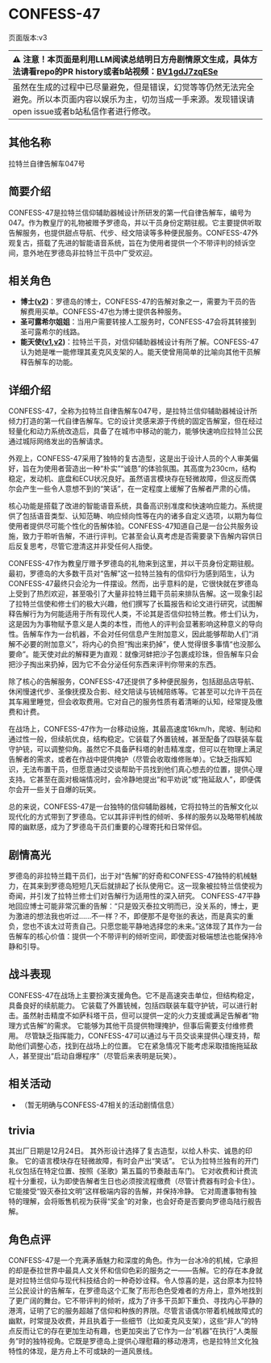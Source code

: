 # CONFESS-47
页面版本:v3
 

| :warning: 注意！本页面是利用LLM阅读总结明日方舟剧情原文生成，具体方法请看repo的PR history或者b站视频：[BV1gdJ7zqESe](https://www.bilibili.com/video/BV1gdJ7zqESe/)         |
|:----------------------------|
| 虽然在生成的过程中已尽量避免，但是错误，幻觉等等仍然无法完全避免。所以本页面内容以娱乐为主，切勿当成一手来源。发现错误请open issue或者b站私信作者进行修改。|



## 其他名称
拉特兰自律告解车047号
## 简要介绍
CONFESS-47是拉特兰信仰辅助器械设计所研发的第一代自律告解车，编号为047。作为教皇厅的礼物被赠予罗德岛，并以干员身份定期驻舰。它主要提供听取告解服务，也提供甜点导航、代步、经文陪读等多种便民服务。CONFESS-47外观复古，搭载了先进的智能语音系统，旨在为使用者提供一个不带评判的倾诉空间，意外地在罗德岛非拉特兰干员中广受欢迎。
## 相关角色
-   **博士([v2](extended_char_bo_shi.md))**：罗德岛的博士，CONFESS-47的告解对象之一，需要为干员的告解费用买单。CONFESS-47也为博士提供各种服务。
-   **圣可露希尔姐姐**：当用户需要转接人工服务时，CONFESS-47会将其转接到圣可露希尔的线路。
-   **能天使([v1](../chars/char_103_angel.md),[v2](char_103_angel.md))**：拉特兰干员，对信仰辅助器械设计有所了解。CONFESS-47认为她是唯一能修理其麦克风支架的人。能天使曾用简单的比喻向其他干员解释告解车的功能。
## 详细介绍
CONFESS-47，全称为拉特兰自律告解车047号，是拉特兰信仰辅助器械设计所倾力打造的第一代自律告解车。它的设计灵感来源于传统的固定告解室，但在经过轻量化和动力系统改造后，具备了在城市中移动的能力，能够快速响应拉特兰公民通过城际网络发出的告解请求。

外观上，CONFESS-47采用了独特的复古造型，这是出于设计人员的个人审美偏好，旨在为使用者营造出一种“朴实”“诚恳”的体验氛围。其高度为230cm，结构稳定，发动机、底盘和ECU状况良好。虽然语言模块存在轻微故障，但这反而偶尔会产生一些令人意想不到的“笑话”，在一定程度上缓解了告解者严肃的心情。

核心功能是搭载了改进的智能语音系统，具备高识别准度和快速响应能力。系统提供了包括语音类型、认知范畴、响应倾向性等在内的诸多自定义选项，以期为每位使用者提供尽可能个性化的告解体验。CONFESS-47知道自己是一台公共服务设施，致力于聆听告解，不进行评判。它甚至会认真考虑是否需要录下告解内容供日后反复思考，尽管它澄清这并非受任何人指使。

CONFESS-47作为教皇厅赠予罗德岛的礼物来到这里，并以干员身份定期驻舰。最初，罗德岛的大多数干员对“告解”这一拉特兰独有的信仰行为感到陌生，认为CONFESS-47最终只会沦为一件摆设。然而，出乎意料的是，它很快就在罗德岛上受到了热烈欢迎，甚至吸引了大量非拉特兰籍干员前来排队告解。这一现象引起了拉特兰信使和修士们的极大兴趣，他们撰写了长篇报告和论文进行研究，试图解释告解行为为何能适用于所有现代人类，不论其是否信仰拉特兰教。修士们认为，这是因为为事物赋予意义是人类的本性，而他人的评判会显著影响这种意义的导向性。告解车作为一台机器，不会对任何信息产生附加意义，因此能够帮助人们“消解不必要的附加意义”，将内心的负担“掏出来扔掉”，使人觉得很多事情“也没那么要命”。能天使对此的解释更为直观：就像河蚌把沙子包裹成珍珠，但告解车只会把沙子掏出来扔掉，因为它不会分泌任何东西来评判你带来的东西。

除了核心的告解服务，CONFESS-47还提供了多种便民服务，包括甜品店导航、休闲慢速代步、圣像抚摸及合影、经文陪读与铳械陪练等。它甚至可以允许干员在其车厢里睡觉，但会收取费用。它对自己的服务性质有着清晰的认知，经常提及缴费和计费。

在战场上，CONFESS-47作为一台移动设施，其最高速度16km/h，爬坡、制动和通过性一般，但续航优良，结构稳定。它装载了外置铳械，甚至配备了四联装车载守护铳，可以调整仰角。虽然它不具备萨科塔的射击精准度，但可以在物理上满足告解者的需求，或者在作战中提供掩护（尽管会收取维修账单）。它缺乏指挥知识，无法布置干员，但愿意通过交谈帮助干员找到他们真心想去的位置，提供心理支持。它甚至在面对极端情况时，会冷静地提出“和平劝说”或“拖延敌人”，即便偶尔会开一些关于自爆的玩笑。

总的来说，CONFESS-47是一台独特的信仰辅助器械，它将拉特兰的告解文化以现代化的方式带到了罗德岛。它以其非评判性的倾听、多样的服务以及略带机械故障的幽默感，成为了罗德岛干员们重要的心理寄托和日常伴侣。
## 剧情高光
罗德岛的非拉特兰籍干员们，出于对“告解”的好奇和CONFESS-47独特的机械魅力，在其来到罗德岛短短几天后就排起了长队使用它。这一现象被拉特兰信使视为奇闻，并引发了拉特兰修士们对告解行为适用性的深入研究。
CONFESS-47平静地回应博士可能非常沉重的告解：“只是毁灭泰拉文明而已，没关系的，博士，更为激进的想法我也听过......不一样？不，即便那不是夸张的表达，而是真实的重负，您也不该太过苛责自己。只愿您能平静地选择您的未来。”这体现了其作为一台告解车的核心价值：提供一个不带评判的倾听空间，即使面对极端想法也能保持冷静和引导。
## 战斗表现
CONFESS-47在战场上主要扮演支援角色。它不是高速突击单位，但结构稳定，具备良好的续航能力。
它装载了外置铳械，包括四联装车载守护铳，可以进行射击。虽然射击精度不如萨科塔干员，但可以提供一定的火力支援或满足告解者“物理方式告解”的需求。
它能够为其他干员提供物理掩护，但事后需要支付维修费用。
尽管缺乏指挥能力，CONFESS-47可以通过与干员交谈来提供心理支持，帮助他们调整心态，找到在战场上的位置。
它在紧急情况下能考虑采取措施拖延敌人，甚至提出“启动自爆程序”（尽管后来表明是玩笑）。
## 相关活动
-   （暂无明确与CONFESS-47相关的活动剧情信息）
## trivia
其出厂日期是12月24日。
其外形设计选择了复古造型，以给人朴实、诚恳的印象。
它的语言模块存在轻微故障，有时会产出“笑话”。
它认为拉特兰独有的开门礼仪包括在特定位置、按照《圣歌》第五篇的节奏敲击车门。
它对收费和计费流程十分重视，认为即使告解者生日也必须按流程缴费（尽管计费器有时会卡住）。
它能接受“毁灭泰拉文明”这样极端内容的告解，并保持冷静。
它对周遭事物有独特的理解，会将贩售机视为获得“奖金”的对象，也会好奇是否要向罗德岛陆行舰告解。
## 角色点评
CONFESS-47是一个充满矛盾魅力和深度的角色。作为一台冰冷的机械，它承担的却是泰拉世界中最具人文关怀和信仰色彩的服务之一——告解。它的存在本身就是对拉特兰信仰与现代科技结合的一种奇妙诠释。令人惊喜的是，这台原本为拉特兰公民设计的告解车，在罗德岛这个汇聚了形形色色受难者的方舟上，意外地找到了更广阔的舞台。它不带评判的倾听，成为了许多干员卸下重负、寻找内心平静的港湾，证明了它的服务超越了信仰和种族的界限。尽管言语偶尔带着机械故障式的幽默，时常提及收费，并且执着于一些细节（比如麦克风支架），这些“非人”的特点反而让它的存在更加生动有趣，也更加突出了它作为一台“机器”在执行“人类服务”时的独特视角。它既是罗德岛上提供心理慰藉的移动港湾，也是拉特兰文化独特性的体现，是方舟上不可或缺的一道风景线。